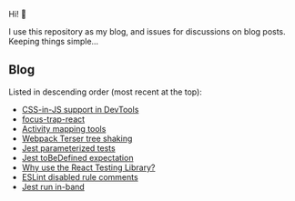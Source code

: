 Hi! 👋

I use this repository as my blog, and issues for discussions on blog posts. Keeping things simple...

## Blog

Listed in descending order (most recent at the top):

- [CSS-in-JS support in DevTools](blog/css-in-js-devtools-support.md)
- [focus-trap-react](blog/focus-trap-react.md)
- [Activity mapping tools](blog/activity-mapping-tools.md)
- [Webpack Terser tree shaking](blog/webpack-terser-tree-shaking.md)
- [Jest parameterized tests](blog/jest-parameterized-tests.md)
- [Jest toBeDefined expectation](blog/jest-to-be-defined-expectation.md)
- [Why use the React Testing Library?](blog/why-use-react-testing-library.md)
- [ESLint disabled rule comments](blog/eslint-disabled-rule-comments.md)
- [Jest run in-band](blog/jest-run-in-band.md)
